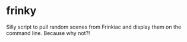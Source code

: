 # frinky
Silly script to pull random scenes from Frinkiac and display them on the command line. Because why not?!
